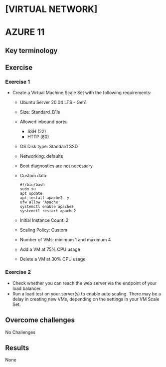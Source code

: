 # [VIRTUAL NETWORK]
# AZURE 11

## Key terminology


## Exercise

### Exercise 1
* Create a Virtual Machine Scale Set with the following requirements:
    * Ubuntu Server 20.04 LTS - Gen1
    * Size: Standard_B1ls
    * Allowed inbound ports:
        * SSH (22)
        * HTTP (80)
    * OS Disk type: Standard SSD
    * Networking: defaults
    * Boot diagnostics are not necessary
    * Custom data:
        ```
        #!/bin/bash
        sudo su
        apt update
        apt install apache2 -y
        ufw allow 'Apache'
        systemctl enable apache2
        systemctl restart apache2
        ```

    * Initial Instance Count: 2
    * Scaling Policy: Custom
    * Number of VMs: minimum 1 and maximum 4
    * Add a VM at 75% CPU usage
    * Delete a VM at 30% CPU usage
    

### Exercise 2

* Check whether you can reach the web server via the endpoint of your load balancer.
* Run a load test on your server(s) to enable auto scaling. There may be a delay in creating new VMs, depending on the settings in your VM Scale Set.


## Overcome challenges

No Challenges


## Results

None